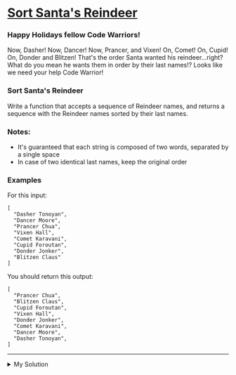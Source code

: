 # [Sort Santa's Reindeer](https://www.codewars.com/kata/52ab60b122e82a6375000bad)

### Happy Holidays fellow Code Warriors!

Now, Dasher! Now, Dancer! Now, Prancer, and Vixen! On, Comet! On, Cupid! On, Donder and Blitzen! That's the order Santa wanted his reindeer...right? What do you mean he wants them in order by their last names!? Looks like we need your help Code Warrior!

### Sort Santa's Reindeer

Write a function that accepts a sequence of Reindeer names, and returns a sequence with the Reindeer names sorted by their last names.

### Notes:

- It's guaranteed that each string is composed of two words, separated by a single space
- In case of two identical last names, keep the original order

### Examples

For this input:

    [
      "Dasher Tonoyan",
      "Dancer Moore",
      "Prancer Chua",
      "Vixen Hall",
      "Comet Karavani",
      "Cupid Foroutan",
      "Donder Jonker",
      "Blitzen Claus"
    ]

You should return this output:

    [
      "Prancer Chua",
      "Blitzen Claus",
      "Cupid Foroutan",
      "Vixen Hall",
      "Donder Jonker",
      "Comet Karavani",
      "Dancer Moore",
      "Dasher Tonoyan",
    ]

---

<details><summary>My Solution</summary>

```js
function sortReindeer(reindeerNames) {
  return reindeerNames.sort((a, b) => a.split(' ')[1].localeCompare(b.split(' ')[1]))
}
```

</details>
